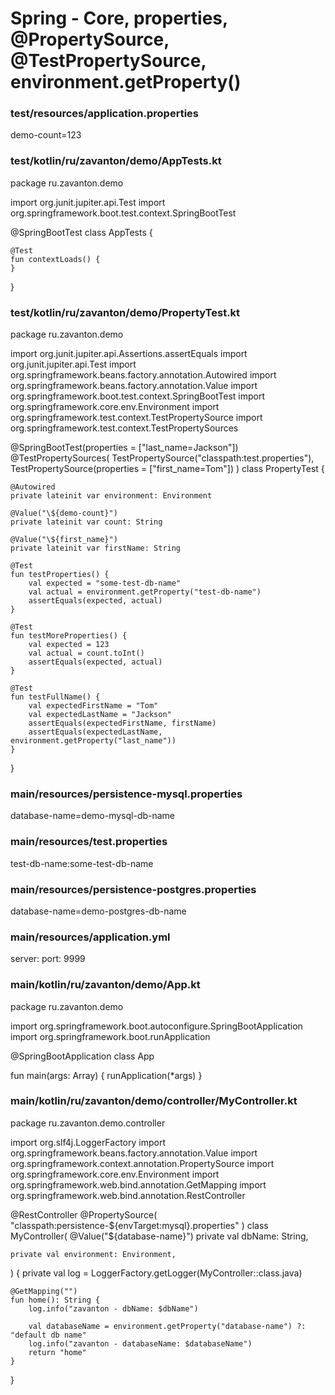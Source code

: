 # Spring - Core, properties, @PropertySource, @TestPropertySource, environment.getProperty()



### test/resources/application.properties
demo-count=123










### test/kotlin/ru/zavanton/demo/AppTests.kt
package ru.zavanton.demo

import org.junit.jupiter.api.Test
import org.springframework.boot.test.context.SpringBootTest

@SpringBootTest
class AppTests {

	@Test
	fun contextLoads() {
	}

}










### test/kotlin/ru/zavanton/demo/PropertyTest.kt
package ru.zavanton.demo

import org.junit.jupiter.api.Assertions.assertEquals
import org.junit.jupiter.api.Test
import org.springframework.beans.factory.annotation.Autowired
import org.springframework.beans.factory.annotation.Value
import org.springframework.boot.test.context.SpringBootTest
import org.springframework.core.env.Environment
import org.springframework.test.context.TestPropertySource
import org.springframework.test.context.TestPropertySources

@SpringBootTest(properties = ["last_name=Jackson"])
@TestPropertySources(
    TestPropertySource("classpath:test.properties"),
    TestPropertySource(properties = ["first_name=Tom"])
)
class PropertyTest {

    @Autowired
    private lateinit var environment: Environment

    @Value("\${demo-count}")
    private lateinit var count: String

    @Value("\${first_name}")
    private lateinit var firstName: String

    @Test
    fun testProperties() {
        val expected = "some-test-db-name"
        val actual = environment.getProperty("test-db-name")
        assertEquals(expected, actual)
    }

    @Test
    fun testMoreProperties() {
        val expected = 123
        val actual = count.toInt()
        assertEquals(expected, actual)
    }

    @Test
    fun testFullName() {
        val expectedFirstName = "Tom"
        val expectedLastName = "Jackson"
        assertEquals(expectedFirstName, firstName)
        assertEquals(expectedLastName, environment.getProperty("last_name"))
    }
}










### main/resources/persistence-mysql.properties
database-name=demo-mysql-db-name










### main/resources/test.properties
test-db-name:some-test-db-name










### main/resources/persistence-postgres.properties
database-name=demo-postgres-db-name










### main/resources/application.yml
server:
  port: 9999










### main/kotlin/ru/zavanton/demo/App.kt
package ru.zavanton.demo

import org.springframework.boot.autoconfigure.SpringBootApplication
import org.springframework.boot.runApplication

@SpringBootApplication
class App

fun main(args: Array<String>) {
    runApplication<App>(*args)
}










### main/kotlin/ru/zavanton/demo/controller/MyController.kt
package ru.zavanton.demo.controller

import org.slf4j.LoggerFactory
import org.springframework.beans.factory.annotation.Value
import org.springframework.context.annotation.PropertySource
import org.springframework.core.env.Environment
import org.springframework.web.bind.annotation.GetMapping
import org.springframework.web.bind.annotation.RestController

@RestController
@PropertySource(
    "classpath:persistence-\${envTarget:mysql}.properties"
)
class MyController(
    @Value("\${database-name}")
    private val dbName: String,

    private val environment: Environment,
) {
    private val log = LoggerFactory.getLogger(MyController::class.java)

    @GetMapping("")
    fun home(): String {
        log.info("zavanton - dbName: $dbName")

        val databaseName = environment.getProperty("database-name") ?: "default db name"
        log.info("zavanton - databaseName: $databaseName")
        return "home"
    }
}
